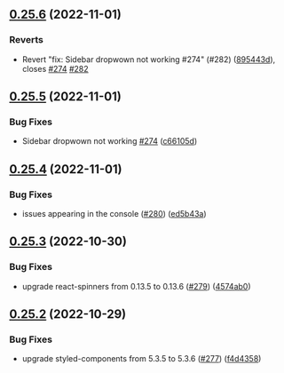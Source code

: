 ## [0.25.6](https://github.com/thecyberworld/thecyberhub.org/compare/v0.25.5...v0.25.6) (2022-11-01)


### Reverts

* Revert "fix: Sidebar dropwown not working #274" (#282) ([895443d](https://github.com/thecyberworld/thecyberhub.org/commit/895443d2d55d9c0107a9bb7cb1c60293bb992580)), closes [#274](https://github.com/thecyberworld/thecyberhub.org/issues/274) [#282](https://github.com/thecyberworld/thecyberhub.org/issues/282)



## [0.25.5](https://github.com/thecyberworld/thecyberhub.org/compare/v0.25.4...v0.25.5) (2022-11-01)


### Bug Fixes

* Sidebar dropwown not working [#274](https://github.com/thecyberworld/thecyberhub.org/issues/274)  ([c66105d](https://github.com/thecyberworld/thecyberhub.org/commit/c66105d3aa0cd7c0f17805940859dce94e5b2609))



## [0.25.4](https://github.com/thecyberworld/thecyberhub.org/compare/v0.25.3...v0.25.4) (2022-11-01)


### Bug Fixes

* issues appearing in the console ([#280](https://github.com/thecyberworld/thecyberhub.org/issues/280)) ([ed5b43a](https://github.com/thecyberworld/thecyberhub.org/commit/ed5b43ab45d4d171deef3e69d402b680d27db15e))



## [0.25.3](https://github.com/thecyberworld/thecyberhub.org/compare/v0.25.2...v0.25.3) (2022-10-30)


### Bug Fixes

* upgrade react-spinners from 0.13.5 to 0.13.6 ([#279](https://github.com/thecyberworld/thecyberhub.org/issues/279)) ([4574ab0](https://github.com/thecyberworld/thecyberhub.org/commit/4574ab0ffaaf87445af139cbef34aefc7124e2cd))



## [0.25.2](https://github.com/thecyberworld/thecyberhub.org/compare/v0.25.1...v0.25.2) (2022-10-29)


### Bug Fixes

* upgrade styled-components from 5.3.5 to 5.3.6 ([#277](https://github.com/thecyberworld/thecyberhub.org/issues/277)) ([f4d4358](https://github.com/thecyberworld/thecyberhub.org/commit/f4d43589290b13233433dce8ce64ee9b39e38fd5))



